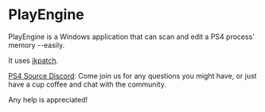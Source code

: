 # PlayEngine

PlayEngine is a Windows application that can scan and edit a PS4 process' memory --easily.

It uses [jkpatch](https://github.com/xemio/jkpatch).

[PS4 Source Discord](https://discord.gg/PwBwUKf): Come join us for any questions you might have, or just have a cup coffee and chat with the community.

Any help is appreciated!

